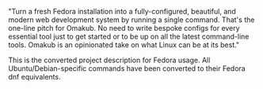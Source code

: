 "Turn a fresh Fedora installation into a fully-configured, beautiful, and modern web development system by running a single command. That's the one-line pitch for Omakub. No need to write bespoke configs for every essential tool just to get started or to be up on all the latest command-line tools. Omakub is an opinionated take on what Linux can be at its best."

This is the converted project description for Fedora usage. All Ubuntu/Debian-specific commands have been converted to their Fedora dnf equivalents.
